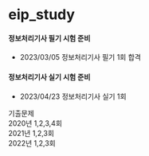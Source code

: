 # eip_study

#### 정보처리기사 필기 시험 준비
- 2023/03/05 정보처리기사 필기 1회 합격  

#### 정보처리기사 실기 시험 준비  
- 2023/04/23 정보처리기사 실기 1회 

기출문제  
2020년 1,2,3,4회  
2021년 1,2,3회  
2022년 1,2,3회
